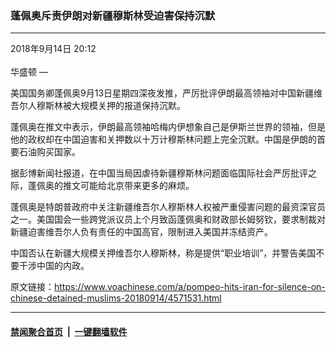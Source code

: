 ### 蓬佩奥斥责伊朗对新疆穆斯林受迫害保持沉默     
------------------------

<div class="published">
 <span class="date" title="中国时间">
  <time datetime="2018-09-14T20:12:39+08:00">
   2018年9月14日 20:12
  </time>
 </span>
</div>
<br/>
<div class="wsw">
 <span class="dateline">
  华盛顿 —
 </span>
 <p>
  美国国务卿蓬佩奥9月13日星期四深夜发推，严厉批评伊朗最高领袖对中国新疆维吾尔人穆斯林被大规模关押的报道保持沉默。
 </p>
 <p>
  蓬佩奥在推文中表示，伊朗最高领袖哈梅内伊想象自己是伊斯兰世界的领袖，但是他的政权却在中国迫害和关押数以十万计穆斯林问题上完全沉默。中国是伊朗的首要石油购买国家。
 </p>
 <p>
  据彭博新闻社报道，在中国当局因虐待新疆穆斯林问题面临国际社会严厉批评之际，蓬佩奥的推文可能给北京带来更多的麻烦。
 </p>
 <p>
  蓬佩奥是特朗普政府中关注新疆维吾尔人穆斯林人权被严重侵害问题的最资深官员之一。美国国会一些跨党派议员上个月致函蓬佩奥和财政部长姆努钦，要求制裁对新疆迫害维吾尔人负有责任的中国高官，限制进入美国并冻结资产。
 </p>
 <p>
  中国否认在新疆大规模关押维吾尔人穆斯林，称是提供“职业培训”，并警告美国不要干涉中国的内政。
 </p>
</div>

原文链接：https://www.voachinese.com/a/pompeo-hits-iran-for-silence-on-chinese-detained-muslims-20180914/4571531.html


------------------------
#### [禁闻聚合首页](https://github.com/gfw-breaker/banned-news/blob/master/README.md) &nbsp;|&nbsp;  [一键翻墙软件](https://github.com/gfw-breaker/nogfw/blob/master/README.md)
